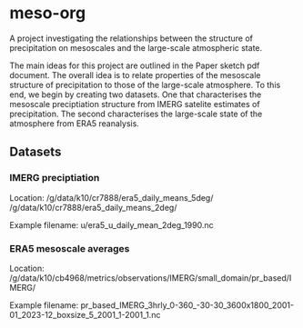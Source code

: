 # meso-org
A project investigating the relationships between the structure of precipitation on mesoscales and the large-scale atmospheric state.

The main ideas for this project are outlined in the Paper sketch pdf document. The overall idea is to relate properties of the mesoscale structure of precipitation to those of the large-scale atmosphere. To this end, we begin by creating two datasets. One that characterises the mesoscale preciptiation structure from IMERG satelite estimates of precipitation. The second characterises the large-scale state of the atmosphere from ERA5 reanalysis.

## Datasets

### IMERG preciptiation
Location: 
/g/data/k10/cr7888/era5_daily_means_5deg/ 
/g/data/k10/cr7888/era5_daily_means_2deg/ 

Example filename:
u/era5_u_daily_mean_2deg_1990.nc

### ERA5 mesoscale averages
Location:
/g/data/k10/cb4968/metrics/observations/IMERG/small_domain/pr_based/IMERG/

Example filename:
pr_based_IMERG_3hrly_0-360_-30-30_3600x1800_2001-01_2023-12_boxsize_5_2001_1-2001_1.nc

